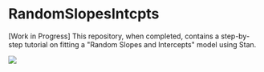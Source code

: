 # RandomSlopesIntcpts
[Work in Progress] This repository, when completed, contains a step-by-step tutorial on fitting a "Random Slopes and Intercepts" model using Stan. 

<img src="https://render.githubusercontent.com/render/math?math=\begin{aligned} \mathrm{Level 1:} \phantom{2cm} & \\ y_{i[t]} &\sim \mathrm{N}\bigl(\alert<2>{ \alpha_{i} } + \beta_{i}\mathrm{Months}_{i[t]}, \sigma^2_{\epsilon}\bigr),\ \mathrm{for}\ i = 1, \dots, n;\quad  t = 1, \dots, 4  \\ \end{aligned}">
